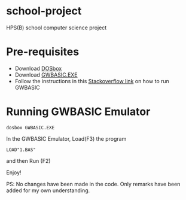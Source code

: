 # school-project
HPS(B) school computer science project

# Pre-requisites
- Download [DOSbox](https://www.dosbox.com/)
- Download [GWBASIC.EXE](https://web.archive.org/web/20091027112638/http://geocities.com/KindlyRat/GWBASIC.html)
- Follow the instructions in this [Stackoverflow link](https://stackoverflow.com/questions/5593236/how-to-run-gw-basic-under-ubuntu) on how to run GWBASIC

# Running GWBASIC Emulator
```shell
dosbox GWBASIC.EXE
```

In the GWBASIC Emulator, Load(F3) the program
```shell
LOAD"1.BAS"
```
and then Run (F2)

Enjoy!

PS: No changes have been made in the code. Only remarks have been added for my own understanding.